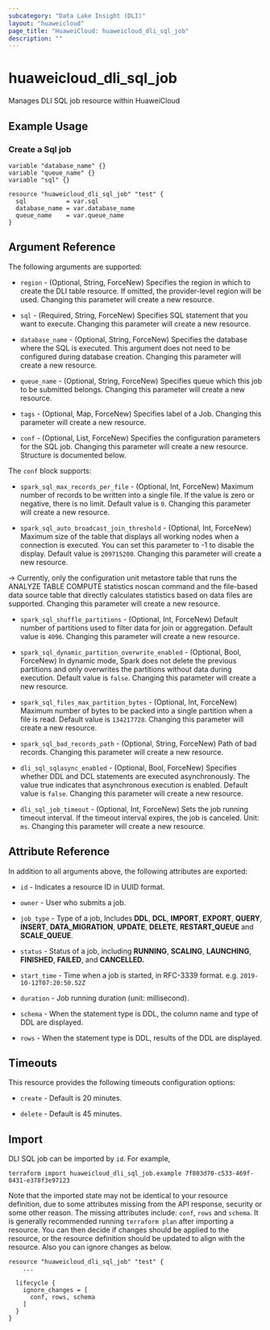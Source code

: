 ```yaml
---
subcategory: "Data Lake Insight (DLI)"
layout: "huaweicloud"
page_title: "HuaweiCloud: huaweicloud_dli_sql_job"
description: ""
---
```


# huaweicloud_dli_sql_job

Manages DLI SQL job resource within HuaweiCloud

## Example Usage

### Create a Sql job

```hcl
variable "database_name" {}
variable "queue_name" {}
variable "sql" {}

resource "huaweicloud_dli_sql_job" "test" {
  sql           = var.sql
  database_name = var.database_name
  queue_name    = var.queue_name
}
```

## Argument Reference

The following arguments are supported:

* `region` - (Optional, String, ForceNew) Specifies the region in which to create the DLI table resource. If omitted,
  the provider-level region will be used. Changing this parameter will create a new resource.

* `sql` - (Required, String, ForceNew) Specifies SQL statement that you want to execute.
  Changing this parameter will create a new resource.

* `database_name` - (Optional, String, ForceNew) Specifies the database where the SQL is executed. This argument does
 not need to be configured during database creation. Changing this parameter will create a new resource.

* `queue_name` - (Optional, String, ForceNew) Specifies queue which this job to be submitted belongs.
 Changing this parameter will create a new resource.

* `tags` - (Optional, Map, ForceNew) Specifies label of a Job. Changing this parameter will create a new resource.

* `conf` - (Optional, List, ForceNew) Specifies the configuration parameters for the SQL job. Changing this parameter
 will create a new resource. Structure is documented below.

 The `conf` block supports:

   * `spark_sql_max_records_per_file` - (Optional, Int, ForceNew) Maximum number of records to be written
    into a single file. If the value is zero or negative, there is no limit. Default value is `0`.
     Changing this parameter will create a new resource.

   * `spark_sql_auto_broadcast_join_threshold` - (Optional, Int, ForceNew) Maximum size of the table that
    displays all working nodes when a connection is executed. You can set this parameter to -1 to disable the display.
    Default value is `209715200`. Changing this parameter will create a new resource.

   -> Currently, only the configuration unit metastore table that runs the ANALYZE TABLE COMPUTE statistics noscan
    command and the file-based data source table that directly calculates statistics based on data files are supported.
     Changing this parameter will create a new resource.

   * `spark_sql_shuffle_partitions` - (Optional, Int, ForceNew) Default number of partitions used to filter
    data for join or aggregation. Default value is `4096`. Changing this parameter will create a new resource.

   * `spark_sql_dynamic_partition_overwrite_enabled` - (Optional, Bool, ForceNew) In dynamic mode, Spark does not delete
    the previous partitions and only overwrites the partitions without data during execution. Default value is `false`.
    Changing this parameter will create a new resource.
   * `spark_sql_files_max_partition_bytes` - (Optional, Int, ForceNew) Maximum number of bytes to be packed into a
    single partition when a file is read. Default value is `134217728`. Changing this parameter will create a new
     resource.

   * `spark_sql_bad_records_path` - (Optional, String, ForceNew) Path of bad records. Changing this parameter will create
    a new resource.

   * `dli_sql_sqlasync_enabled` - (Optional, Bool, ForceNew) Specifies whether DDL and DCL statements are executed
    asynchronously. The value true indicates that asynchronous execution is enabled. Default value is `false`.
     Changing this parameter will create a new resource.

   * `dli_sql_job_timeout` - (Optional, Int, ForceNew) Sets the job running timeout interval. If the timeout interval
    expires, the job is canceled. Unit: `ms`. Changing this parameter will create a new resource.
  
## Attribute Reference

In addition to all arguments above, the following attributes are exported:

* `id` - Indicates a resource ID in UUID format.

* `owner` - User who submits a job.

* `job_type` - Type of a job, Includes **DDL**, **DCL**, **IMPORT**, **EXPORT**, **QUERY**, **INSERT**,
 **DATA_MIGRATION**, **UPDATE**, **DELETE**, **RESTART_QUEUE** and **SCALE_QUEUE**.

* `status` - Status of a job, including **RUNNING**, **SCALING**, **LAUNCHING**, **FINISHED**, **FAILED**,
  and **CANCELLED.**

* `start_time` - Time when a job is started, in RFC-3339 format. e.g. `2019-10-12T07:20:50.52Z`

* `duration` - Job running duration (unit: millisecond).

* `schema` - When the statement type is DDL, the column name and type of DDL are displayed.

* `rows` - When the statement type is DDL, results of the DDL are displayed.

## Timeouts

This resource provides the following timeouts configuration options:

* `create` - Default is 20 minutes.

* `delete` - Default is 45 minutes.

## Import

DLI SQL job can be imported by `id`. For example,

```
terraform import huaweicloud_dli_sql_job.example 7f803d70-c533-469f-8431-e378f3e97123
```

Note that the imported state may not be identical to your resource definition, due to some attributes missing from the
API response, security or some other reason. The missing attributes include: `conf`, `rows` and `schema`.
It is generally recommended running `terraform plan` after importing a resource. You can then decide if changes should
be applied to the resource, or the resource definition should be updated to align with the resource. Also you can
ignore changes as below.

```
resource "huaweicloud_dli_sql_job" "test" {
    ...

  lifecycle {
    ignore_changes = [
      conf, rows, schema
    ]
  }
}
```
